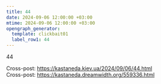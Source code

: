 ```yaml
---
title: 44
date: 2024-09-06 12:00:00 +03:00
mtime: 2024-09-06 12:00:00 +03:00
opengraph_generator:
  template: clickbait01
  label_row1: 44
---
```


44

Cross-post: <https://kastaneda.kiev.ua/2024/09/06/44.html><br>
Cross-post: <https://kastaneda.dreamwidth.org/559336.html>


